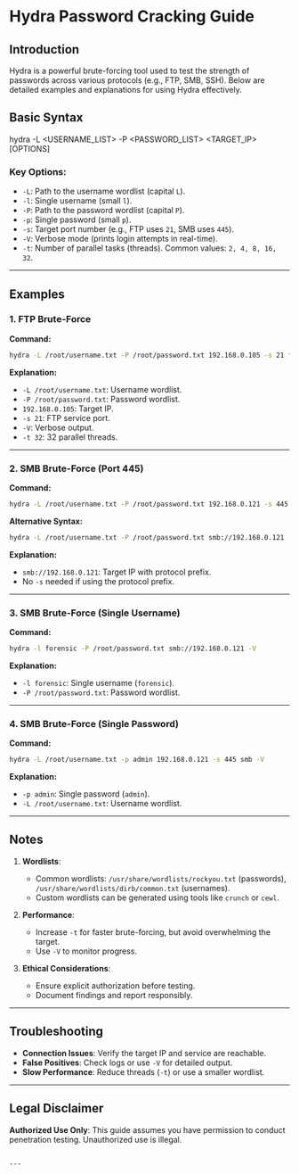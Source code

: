 
# Hydra Password Cracking Guide

## Introduction
Hydra is a powerful brute-forcing tool used to test the strength of passwords across various protocols (e.g., FTP, SMB, SSH). Below are detailed examples and explanations for using Hydra effectively.


## Basic Syntax

hydra -L <USERNAME_LIST> -P <PASSWORD_LIST> <TARGET_IP> <SERVICE> [OPTIONS]


### Key Options:
- `-L`: Path to the username wordlist (capital `L`).
- `-l`: Single username (small `l`).
- `-P`: Path to the password wordlist (capital `P`).
- `-p`: Single password (small `p`).
- `-s`: Target port number (e.g., FTP uses `21`, SMB uses `445`).
- `-V`: Verbose mode (prints login attempts in real-time).
- `-t`: Number of parallel tasks (threads). Common values: `2, 4, 8, 16, 32`.

---

## Examples

### 1. FTP Brute-Force
**Command:**
```bash
hydra -L /root/username.txt -P /root/password.txt 192.168.0.105 -s 21 ftp -V -t 32
```

**Explanation:**
- `-L /root/username.txt`: Username wordlist.
- `-P /root/password.txt`: Password wordlist.
- `192.168.0.105`: Target IP.
- `-s 21`: FTP service port.
- `-V`: Verbose output.
- `-t 32`: 32 parallel threads.

---

### 2. SMB Brute-Force (Port 445)
**Command:**
```bash
hydra -L /root/username.txt -P /root/password.txt 192.168.0.121 -s 445 smb -V -t 32
```

**Alternative Syntax:**
```bash
hydra -L /root/username.txt -P /root/password.txt smb://192.168.0.121 -V
```

**Explanation:**
- `smb://192.168.0.121`: Target IP with protocol prefix.
- No `-s` needed if using the protocol prefix.

---

### 3. SMB Brute-Force (Single Username)
**Command:**
```bash
hydra -l forensic -P /root/password.txt smb://192.168.0.121 -V
```

**Explanation:**
- `-l forensic`: Single username (`forensic`).
- `-P /root/password.txt`: Password wordlist.

---

### 4. SMB Brute-Force (Single Password)
**Command:**
```bash
hydra -L /root/username.txt -p admin 192.168.0.121 -s 445 smb -V
```

**Explanation:**
- `-p admin`: Single password (`admin`).
- `-L /root/username.txt`: Username wordlist.

---

## Notes
1. **Wordlists**:
   - Common wordlists: `/usr/share/wordlists/rockyou.txt` (passwords), `/usr/share/wordlists/dirb/common.txt` (usernames).
   - Custom wordlists can be generated using tools like `crunch` or `cewl`.

2. **Performance**:
   - Increase `-t` for faster brute-forcing, but avoid overwhelming the target.
   - Use `-V` to monitor progress.

3. **Ethical Considerations**:
   - Ensure explicit authorization before testing.
   - Document findings and report responsibly.

---

## Troubleshooting
- **Connection Issues**: Verify the target IP and service are reachable.
- **False Positives**: Check logs or use `-V` for detailed output.
- **Slow Performance**: Reduce threads (`-t`) or use a smaller wordlist.

---

## Legal Disclaimer
**Authorized Use Only**: This guide assumes you have permission to conduct penetration testing. Unauthorized use is illegal.
```

---
